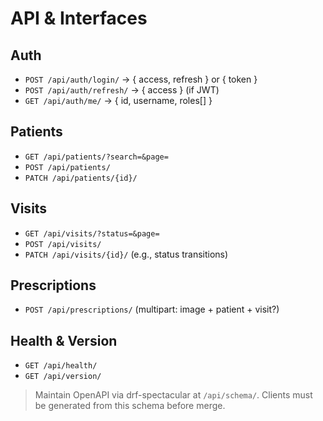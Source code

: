 # API & Interfaces
## Auth
- `POST /api/auth/login/` → { access, refresh } or { token }
- `POST /api/auth/refresh/` → { access } (if JWT)
- `GET /api/auth/me/` → { id, username, roles[] }

## Patients
- `GET /api/patients/?search=&page=`
- `POST /api/patients/`
- `PATCH /api/patients/{id}/`

## Visits
- `GET /api/visits/?status=&page=`
- `POST /api/visits/`
- `PATCH /api/visits/{id}/` (e.g., status transitions)

## Prescriptions
- `POST /api/prescriptions/` (multipart: image + patient + visit?)

## Health & Version
- `GET /api/health/`
- `GET /api/version/`

> Maintain OpenAPI via drf-spectacular at `/api/schema/`. Clients must be generated from this schema before merge.
